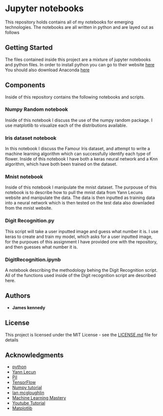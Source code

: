 # Jupyter notebooks

This repository holds contains all of my notebooks for emerging technologies. The notebooks are all written in python and are layed out as follows

## Getting Started

The files contained inside this project are a mixture of jupyter notebooks and python files.
In order to install python you can go to their website [here](https://www.python.org/downloads/)<br>
You should also download Anaconda [here](https://www.anaconda.com/download/)

## Components
Inside of this repository contains the following notebooks and scripts.
### Numpy Random notebook
Inside of this notebook I discuss the use of the numpy random package. I use matplotlib to visualize each of the distributions available.
### Iris dataset notebook
In this notebook I discuss the Famour Iris dataset, and attempt to write a machine learning algorithm which can successfully identify 
each type of flower. Inside of this notebook I have both a keras neural network and a Knn algorithm, which have both been trained on the dataset.
### Mnist notebook
Inside of this notebook I manipulate the mnist dataset. The purpouse of this notebook is to describe how to pull the mnist data from Yann Lecuns website 
and manipulate the data. The data is then inputted as training data into a neural network which is then tested on the test data also downladed from the mnist website.
### Digit Recognition.py
This script will take a user inputted image and guess what number it is. I use keras to create and train my model, which asks for a user inputted image,
for the purpoues of this assignment I have provided one with the repository, and then guesses what number it is.
### DigitRecognition.ipynb
A notebook describing the methodology behing the Digit Recognition script. All of the functions used inside of the Digit recognition script are 
described here.

## Authors

* **James kennedy** 



## License

This project is licensed under the MIT License - see the [LICENSE.md](LICENSE.md) file for details

## Acknowledgments

* [python](https://docs.python.org/3/)
* [Yann Lecun](http://yann.lecun.com/exdb/mnist/)
* [Pil](https://pillow.readthedocs.io/en/5.3.x/)
* [TensorFlow](https://www.tensorflow.org/api_docs/)
* [Numpy tutorial](https://docs.scipy.org/doc/numpy-1.15.1/user/quickstart.html)
* [Ian mcgloughlin](https://github.com/ianmcloughlin)
* [Machine Learning Mastery]( https://machinelearningmastery.com/save-load-machine-learning-models-python-scikit-learn/)
* [Youtube Tutorial]( https://www.youtube.com/watch?v=OdDCsxfI8S0)
* [Matplotlib]( https://matplotlib.org/resources/index.html)
